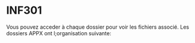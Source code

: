 # INF301
 
Vous pouvez acceder à chaque dossier pour voir les fichiers associé. Les dossiers APPX ont l;organisation suivante:
